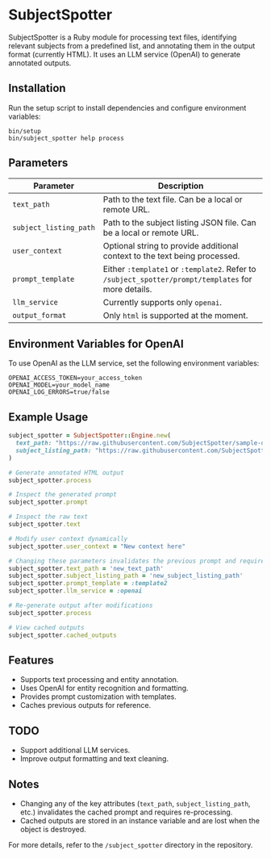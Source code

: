 # SubjectSpotter

SubjectSpotter is a Ruby module for processing text files, identifying relevant subjects from a predefined list, and annotating them in the output format (currently HTML). It uses an LLM service (OpenAI) to generate annotated outputs.

## Installation

Run the setup script to install dependencies and configure environment variables:

```
bin/setup
bin/subject_spotter help process
```

## Parameters

| Parameter              | Description |
|------------------------|-------------|
| `text_path`           | Path to the text file. Can be a local or remote URL. |
| `subject_listing_path` | Path to the subject listing JSON file. Can be a local or remote URL. |
| `user_context`        | Optional string to provide additional context to the text being processed. |
| `prompt_template`     | Either `:template1` or `:template2`. Refer to `/subject_spotter/prompt/templates` for more details. |
| `llm_service`        | Currently supports only `openai`. |
| `output_format`      | Only `html` is supported at the moment. |

## Environment Variables for OpenAI

To use OpenAI as the LLM service, set the following environment variables:

```
OPENAI_ACCESS_TOKEN=your_access_token
OPENAI_MODEL=your_model_name
OPENAI_LOG_ERRORS=true/false
```

## Example Usage

```ruby
subject_spotter = SubjectSpotter::Engine.new(
  text_path: "https://raw.githubusercontent.com/SubjectSpotter/sample-documents/refs/heads/main/application-from-stephen-mclendon-jesse-wallace-and-w-a-barr-june-2-1864/plaintext/verbatim_transcript.txt",
  subject_listing_path: "https://raw.githubusercontent.com/SubjectSpotter/sample-documents/main/all_subjects.json"
)

# Generate annotated HTML output
subject_spotter.process

# Inspect the generated prompt
subject_spotter.prompt

# Inspect the raw text
subject_spotter.text

# Modify user context dynamically
subject_spotter.user_context = "New context here"

# Changing these parameters invalidates the previous prompt and requires re-processing
subject_spotter.text_path = 'new_text_path'
subject_spotter.subject_listing_path = 'new_subject_listing_path'
subject_spotter.prompt_template = :template2
subject_spotter.llm_service = :openai

# Re-generate output after modifications
subject_spotter.process

# View cached outputs
subject_spotter.cached_outputs
```

## Features
- Supports text processing and entity annotation.
- Uses OpenAI for entity recognition and formatting.
- Provides prompt customization with templates.
- Caches previous outputs for reference.

## TODO
- Support additional LLM services.
- Improve output formatting and text cleaning.

## Notes
- Changing any of the key attributes (`text_path`, `subject_listing_path`, etc.) invalidates the cached prompt and requires re-processing.
- Cached outputs are stored in an instance variable and are lost when the object is destroyed.

For more details, refer to the `/subject_spotter` directory in the repository.
